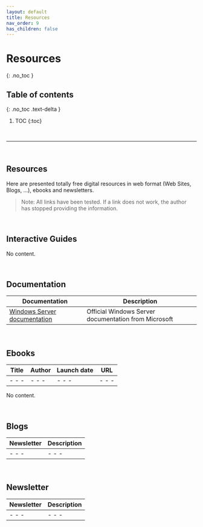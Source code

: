 ```yaml
---
layout: default
title: Resources
nav_order: 9
has_children: false
---
```


# Resources
{: .no_toc }


## Table of contents
{: .no_toc .text-delta }

1. TOC
{:toc}

<br/>

---

<br/>

## Resources

Here are presented totally free digital resources in web format (Web Sites, Blogs, ...), ebooks and newsletters.

> Note: All links have been tested. If a link does not work, the author has stopped providing the information.

<br/>

## Interactive Guides


<!-- 
| Topic | Guide |
| :---: | ---   | 
| - - - | - - - |

--> 

No content.



<br/>

## Documentation

| Documentation | Description |
| --- | --- | 
| [Windows Server documentation](https://learn.microsoft.com/en-us/windows-server/) | Official Windows Server documentation from Microsoft |

<br/>

## Ebooks


| Title | Author    | Launch date   | URL   |
| ---   | ---       | ---           | ---   | 
|- - - | - - - | - - - | - - -|


No content.

<br/>

## Blogs


| Newsletter | Description | 
| --- | --- | 
|- - - | - - - | - - - | - - -|


<br/>

## Newsletter

| Newsletter | Description | 
| --- | --- | 
|- - - | - - - | - - - | - - -|

<br/>

